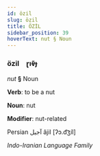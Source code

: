 ```yaml
---
id: özil
slug: özil
title: ÖZİL
sidebar_position: 39
hoverText: nut § Noun
---
```


### özil&emsp;<span kind="abugida">ɽıⱴ͊ɟ</span>

*nut* **§** Noun

**Verb**: to be a nut

**Noun**: nut

**Modifier**: nut-related

Persian آجیل âjil [ʔɔ.d͡ʒíl]

*Indo-Iranian Language Family*